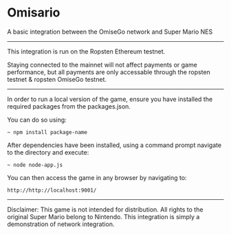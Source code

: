 # Omisario

 A basic integration between the OmiseGo network and Super Mario NES


-------------------------------------------------
This integration is run on the Ropsten Ethereum testnet.

Staying connected to the mainnet will not affect payments or game performance, but all payments are only accessable through the ropsten testnet & ropsten OmiseGo testnet.

--------------------------------------------------

In order to run a local version of the game, ensure you have installed the required packages from the packages.json. 

You can do so using:

```
~ npm install package-name
```

After dependencies have been installed, using a command prompt navigate to the directory and execute: 

```
~ node node-app.js
``` 

You can then access the game in any browser by navigating to:

```
http://http://localhost:9001/
```
--------------------------------------------------

Disclaimer: This game is not intended for distribution. All rights to the original Super Mario belong to Nintendo. This integration is simply a demonstration of network integration.
